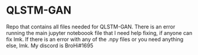 # QLSTM-GAN
Repo that contains all files needed for QLSTM-GAN. There is an error running the main jupyter noteboook file that I need help fixing, if anyone can fix lmk. If there is an error with any of the .npy files or you need anything else, lmk. My discord is BroHi#1695
